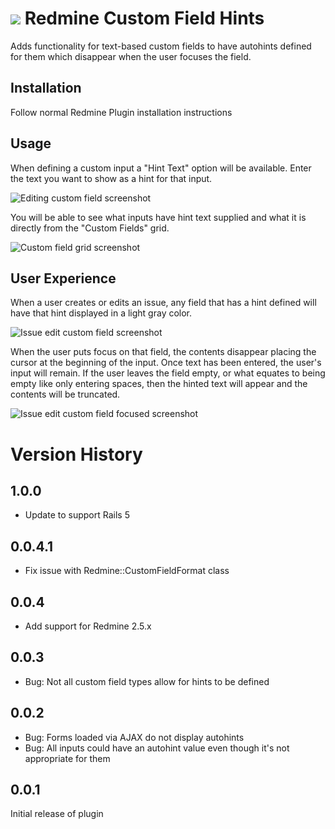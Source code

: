 # ![](https://github.com/bpat1434/redmine_custom_field_hints/raw/master/docs/icon-small.png) Redmine Custom Field Hints

Adds functionality for text-based custom fields to have autohints defined for them which disappear when the user focuses the field. 

## Installation

Follow normal Redmine Plugin installation instructions

## Usage

When defining a custom input a "Hint Text" option will be available.  Enter the text you want to show as a hint for that input.

![Editing custom field screenshot](https://github.com/bpat1434/redmine_custom_field_hints/raw/master/docs/custom_field_edit.png)

You will be able to see what inputs have hint text supplied and what it is directly from the "Custom Fields" grid.

![Custom field grid screenshot](https://github.com/bpat1434/redmine_custom_field_hints/raw/master/docs/custom_fields_grid.png)

## User Experience

When a user creates or edits an issue, any field that has a hint defined will have that hint displayed in a light gray color.

![Issue edit custom field screenshot](https://github.com/bpat1434/redmine_custom_field_hints/raw/master/docs/custom_field_issue_edit.png)

When the user puts focus on that field, the contents disappear placing the cursor at the beginning of the input.  Once text has been entered, the user's input will remain.  If the user leaves the field empty, or what equates to being empty like only entering spaces, then the hinted text will appear and the contents will be truncated.

![Issue edit custom field focused screenshot](https://github.com/bpat1434/redmine_custom_field_hints/raw/master/docs/custom_field_issue_edit_focused.png)

# Version History

## 1.0.0
* Update to support Rails 5

## 0.0.4.1

* Fix issue with Redmine::CustomFieldFormat class

## 0.0.4

* Add support for Redmine 2.5.x

## 0.0.3

* Bug: Not all custom field types allow for hints to be defined

## 0.0.2

* Bug: Forms loaded via AJAX do not display autohints
* Bug: All inputs could have an autohint value even though it's not appropriate for them

## 0.0.1

Initial release of plugin
